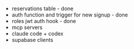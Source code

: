- reservations table - done
- auth function and trigger for new signup - done
- roles jwt auth hook - done
- mcp servers
- claude code + codex
- supabase clients
